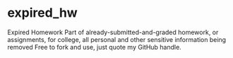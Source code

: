 # expired_hw
Expired Homework
Part of already-submitted-and-graded homework, or assignments, for college, all personal and other sensitive information being removed
Free to fork and use, just quote my GitHub handle.
